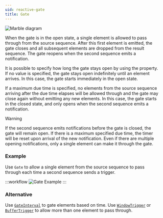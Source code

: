 ```yaml
---
uid: reactive-gate
title: Gate
---
```


![Marble diagram](~/images/reactive-gate.svg)

When the gate is in the open state, a single element is allowed to pass through from the source sequence. After this first element is emitted, the gate closes and all subsequent elements are dropped from the result sequence. The gate reopens when the second sequence emits a notification. 

It is possible to specify how long the gate stays open by using the <xref href="Bonsai.Reactive.Gate.DueTime"/> property. If no value is specified, the gate stays open indefinitely until an element arrives. In this case, the gate starts immediately in the open state.

If a maximum due time is specified, no elements from the source sequence arriving after the due time elapses will be allowed through and the gate may close again without emitting any new elements. In this case, the gate starts in the closed state, and only opens when the second sequence emits a notification.

> [!Warning]
> If the second sequence emits notifications before the gate is closed, the gate will remain open. If there is a maximum specified due time, the timer will be reset upon arrival of the new notification. Even if there are multiple opening notifications, only a single element can make it through the gate.

### Example
Use `Gate` to allow a single element from the source sequence to pass through each time a second sequence sends a trigger.

:::workflow
![Gate Example](../workflows/reactive-gate-example.bonsai)
:::

### Alternative
Use [`GateInterval`](xref:Bonsai.Reactive.GateInterval) to gate elements based on time.
Use [`WindowTrigger`](xref:Bonsai.Reactive.WindowTrigger) or [`BufferTrigger`](xref:Bonsai.Reactive.BufferTrigger) to allow more than one element to pass through.